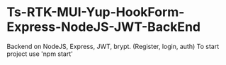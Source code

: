 # Ts-RTK-MUI-Yup-HookForm-Express-NodeJS-JWT-BackEnd
Backend on NodeJS, Express, JWT, brypt. (Register, login, auth)
To start project use 'npm start'

